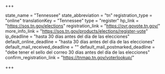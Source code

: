 +++

state_name = "Tennessee"
state_abbreviation = "tn"
registration_type = "online"
translationKey = "Tennessee"
type = "register"
hp_link = "https://sos.tn.gov/elections"
registration_link = "https://ovr.govote.tn.gov/"
more_info_link = "https://sos.tn.gov/products/elections/register-vote"
ip_deadline = "hasta 30 días antes del día de las elecciones"
default_online_deadline = "hasta 30 días antes del día de las elecciones"
default_mail_received_deadline = ""
default_mail_postmarked_deadline = "debe tener el sello del correo 30 días antes del día de las elecciones"
confirm_registration_link = "https://tnmap.tn.gov/voterlookup/"

+++